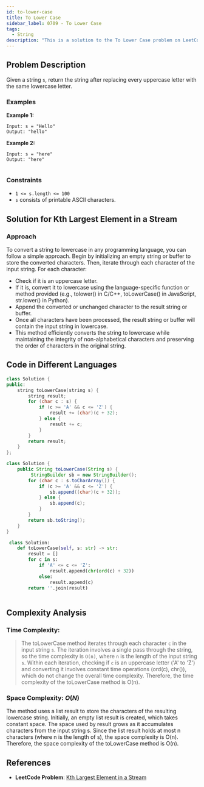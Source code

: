 ```yaml
---
id: to-lower-case
title: To Lower Case
sidebar_label: 0709 - To Lower Case
tags:
  - String
description: "This is a solution to the To Lower Case problem on LeetCode."
---
```


## Problem Description

Given a string `s`, return the string after replacing every uppercase letter with the same lowercase letter.

### Examples

**Example 1:**

```
Input: s = "Hello"
Output: "hello"

```

**Example 2:**

```
Input: s = "here"
Output: "here"


```

### Constraints

- `1 <= s.length <= 100`
- `s` consists of printable ASCII characters.

## Solution for Kth Largest Element in a Stream

### Approach


To convert a string to lowercase in any programming language, you can follow a simple approach. Begin by initializing an empty string or buffer to store the converted characters. Then, iterate through each character of the input string. For each character:

- Check if it is an uppercase letter.
- If it is, convert it to lowercase using the language-specific function or method provided (e.g., tolower() in C/C++, toLowerCase() in JavaScript, str.lower() in Python).
- Append the converted or unchanged character to the result string or buffer.
- Once all characters have been processed, the result string or buffer will contain the input string in lowercase.
- This method efficiently converts the string to lowercase while maintaining the integrity of non-alphabetical characters and preserving the order of characters in the original string.

## Code in Different Languages

<Tabs>
<TabItem value="cpp" label="C++">
  <SolutionAuthor name="@Shreyash3087"/>

```cpp
class Solution {
public:
    string toLowerCase(string s) {
        string result;
        for (char c : s) {
            if (c >= 'A' && c <= 'Z') {
                result += (char)(c + 32);
            } else {
                result += c;
            }
        }
        return result;
    }
};

```
</TabItem>
<TabItem value="java" label="Java">
  <SolutionAuthor name="@Shreyash3087"/>

```java
class Solution {
    public String toLowerCase(String s) {
         StringBuilder sb = new StringBuilder();
        for (char c : s.toCharArray()) {
            if (c >= 'A' && c <= 'Z') {
                sb.append((char)(c + 32)); 
            } else {
                sb.append(c); 
            }
        }
        return sb.toString();
    }
}
```

</TabItem>
<TabItem value="python" label="Python">
  <SolutionAuthor name="@Shreyash3087"/>

```python
 class Solution:
    def toLowerCase(self, s: str) -> str:
        result = []
        for c in s:
            if 'A' <= c <= 'Z':
                result.append(chr(ord(c) + 32))
            else:
                result.append(c)
        return ''.join(result)
  
```
</TabItem>
</Tabs>

## Complexity Analysis

### Time Complexity:
> The toLowerCase method iterates through each character `c` in the input string `s`.
The iteration involves a single pass through the string, so the time complexity is `O(n)`, where `n` is the length of the input string `s`.
Within each iteration, checking if `c` is an uppercase letter ('A' to 'Z') and converting it involves constant time operations (ord(c), chr()), which do not change the overall time complexity.
Therefore, the time complexity of the toLowerCase method is O(n).

### Space Complexity: $O(N)$

The method uses a list result to store the characters of the resulting lowercase string.
Initially, an empty list result is created, which takes constant space.
The space used by result grows as it accumulates characters from the input string s.
Since the list result holds at most n characters (where n is the length of s), the space complexity is O(n).
Therefore, the space complexity of the toLowerCase method is O(n).

## References

- **LeetCode Problem**: [Kth Largest Element in a Stream](https://leetcode.com/problems/to-lower-case/description/)

